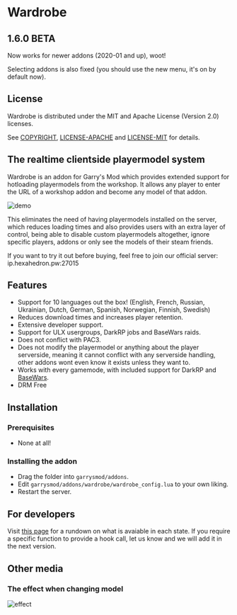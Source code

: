 # Wardrobe

## 1.6.0 BETA
Now works for newer addons (2020-01 and up), woot!

Selecting addons is also fixed (you should use the new menu, it's on by default now).

## License

Wardrobe is distributed under the MIT and Apache License (Version 2.0) licenses.

See [COPYRIGHT](COPYRIGHT), [LICENSE-APACHE](LICENSE-APACHE) and [LICENSE-MIT](LICENSE-MIT) for details.

## The realtime clientside playermodel system

Wardrobe is an addon for Garry's Mod which provides extended support for hotloading playermodels from the workshop. It allows any player to enter the URL of a workshop addon and become any model of that addon.

![demo](https://b.catgirlsare.sexy/Zn9v.gif)

This eliminates the need of having playermodels installed on the server, which reduces loading times and also provides
users with an extra layer of control, being able to disable custom playermodels altogether, ignore specific players, addons or only see the models of their steam friends.

If you want to try it out before buying, feel free to join our official server: ip.hexahedron.pw:27015

## Features

* Support for 10 languages out the box! (English, French, Russian, Ukrainian, Dutch, German, Spanish, Norwegian, Finnish, Swedish)
* Reduces download times and increases player retention.
* Extensive developer support.
* Support for ULX usergroups, DarkRP jobs and BaseWars raids.
* Does not conflict with PAC3.
* Does not modify the playermodel or anything about the player serverside, meaning it cannot conflict with any serverside handling, other addons wont even know it exists unless they want to.
* Works with every gamemode, with included support for DarkRP and [BaseWars](https://scriptfodder.com/scripts/view/3309).
* DRM Free

## Installation

### Prerequisites
* None at all!

### Installing the addon
* Drag the folder into ```garrysmod/addons```.
* Edit ```garrysmod/addons/wardrobe/wardrobe_config.lua``` to your own liking.
* Restart the server.

## For developers
Visit [this page](http://hexahedron.pw/wardrobe.html) for a rundown on what is avaiable in each state.
If you require a specific function to provide a hook call, let us know and we will add it in the next version.

## Other media
### The effect when changing model
![effect](https://b.catgirlsare.sexy/Z_4G.gif)
